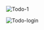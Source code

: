 ![Todo-1](https://user-images.githubusercontent.com/48226153/85160859-8e0ced00-b224-11ea-8b3b-22b5f12a0c7c.png)

![Todo-login](https://user-images.githubusercontent.com/48226153/85161488-6ec28f80-b225-11ea-8c67-94c1a7e4ba4b.png)

